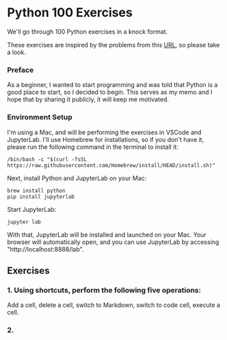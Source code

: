 # Python 100 Exercises
We'll go through 100 Python exercises in a knock format.

These exercises are inspired by the problems from this [URL](https://www.youtube.com/watch?v=Gh0qRBHbnVs&list=WL&index=4), so please take a look.

### Preface
As a beginner, I wanted to start programming and was told that Python is a good place to start, so I decided to begin. This serves as my memo and I hope that by sharing it publicly, it will keep me motivated.

### Environment Setup
I'm using a Mac, and will be performing the exercises in VSCode and JupyterLab.
I'll use Homebrew for installations, so if you don't have it, please run the following command in the terminal to install it:

```
/bin/bash -c "$(curl -fsSL https://raw.githubusercontent.com/Homebrew/install/HEAD/install.sh)"
```
Next, install Python and JupyterLab on your Mac:
```
brew install python
pip install jupyterlab
```
Start JupyterLab:
```
jupyter lab
```
With that, JupyterLab will be installed and launched on your Mac. Your browser will automatically open, and you can use JupyterLab by accessing "http://localhost:8888/lab".

## Exercises
### 1. Using shortcuts, perform the following five operations:
Add a cell, delete a cell, switch to Markdown, switch to code cell, execute a cell.

### 2.